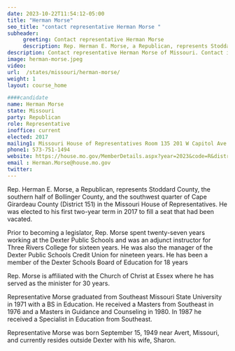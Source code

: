 ```yaml
---
date: 2023-10-22T11:54:12-05:00
title: "Herman Morse"
seo_title: "contact representative Herman Morse "
subheader:
     greeting: Contact representative Herman Morse
     description: Rep. Herman E. Morse, a Republican, represents Stoddard County, the southern half of Bollinger County, and the southwest quarter of Cape Girardeau County (District 151) in the Missouri House of Representatives. He was elected to his first two-year term in 2017 to fill a seat that had been vacated.
description: Contact representative Herman Morse of Missouri. Contact information for Herman Morse includes email address, phone number, and mailing address.
image: herman-morse.jpeg
video:
url:  /states/missouri/herman-morse/
weight: 1
layout: course_home

####candidate
name: Herman Morse
state: Missouri
party: Republican
role: Representative
inoffice: current
elected: 2017
mailing1: Missouri House of Representatives Room 135 201 W Capitol Ave Jefferson City, MO 65101
phone1: 573-751-1494
website: https://house.mo.gov/MemberDetails.aspx?year=2023&code=R&district=151/
email : Herman.Morse@house.mo.gov
twitter:
---
```


Rep. Herman E. Morse, a Republican, represents Stoddard County, the southern half of Bollinger County, and the southwest quarter of Cape Girardeau County (District 151) in the Missouri House of Representatives. He was elected to his first two-year term in 2017 to fill a seat that had been vacated.

Prior to becoming a legislator, Rep. Morse spent twenty-seven years working at the Dexter Public Schools and was an adjunct instructor for Three Rivers College for sixteen years. He was also the manager of the Dexter Public Schools Credit Union for nineteen years. He has been a member of the Dexter Schools Board of Education for 18 years

Rep. Morse is affiliated with the Church of Christ at Essex where he has served as the minister for 30 years.

Representative Morse graduated from Southeast Missouri State University in 1971 with a BS in Education. He received a Masters from Southeast in 1976 and a Masters in Guidance and Counseling in 1980. In 1987 he received a Specialist in Education from Southeast.

Representative Morse was born September 15, 1949 near Avert, Missouri, and currently resides outside Dexter with his wife, Sharon.
